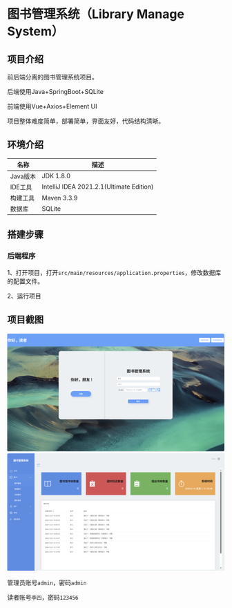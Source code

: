 # 图书管理系统（Library Manage System）

## 项目介绍

前后端分离的图书管理系统项目。

后端使用Java+SpringBoot+SQLite

前端使用Vue+Axios+Element UI

项目整体难度简单，部署简单，界面友好，代码结构清晰。

## 环境介绍

| 名称      | 描述                                      |
| --------- | ---------------------------------------- |
| Java版本  | JDK 1.8.0                                |
| IDE工具   | IntelliJ IDEA 2021.2.1(Ultimate Edition) |
| 构建工具  | Maven 3.3.9                              |
| 数据库    | SQLite                                   |

## 搭建步骤

### 后端程序

1、打开项目，打开`src/main/resources/application.properties`，修改数据库的配置文件。

2、运行项目

## 项目截图
![bk1](https://github.com/kbkj39/LibraryManage/blob/master/LibraryManage/Library-Server/Library/src/main/resources/public/img/%E5%B1%8F%E5%B9%95%E6%88%AA%E5%9B%BE%202025-06-10%20215325.png)
![bk2](https://github.com/kbkj39/LibraryManage/blob/master/LibraryManage/Library-Server/Library/src/main/resources/public/img/%E5%B1%8F%E5%B9%95%E6%88%AA%E5%9B%BE%202025-06-10%20215405.png)

管理员账号`admin`，密码`admin`

读者账号`李四`，密码`123456`

